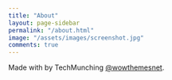 ```yaml
---
title: "About"
layout: page-sidebar
permalink: "/about.html"
image: "/assets/images/screenshot.jpg"
comments: true
---
```

Made with <i class="fa fa-heart text-danger"></i> by TechMunching [@wowthemesnet](https://www.wowthemes.net/category/free-themes-templates/).
